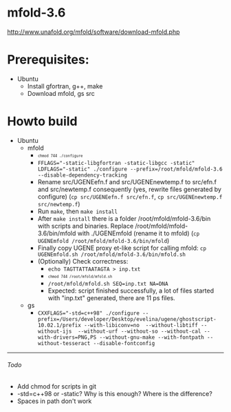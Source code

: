 # mfold-3.6
http://www.unafold.org/mfold/software/download-mfold.php

# Prerequisites:
 * Ubuntu
   * Install gfortran, g++, make
   * Download mfold, gs src

# Howto build
 * Ubuntu
   * mfold
     * <sub><sup>`chmod 744 ./configure`</sup></sub>
     * `FFLAGS="-static-libgfortran -static-libgcc -static" LDFLAGS="-static" ./configure --prefix=/root/mfold/mfold-3.6 --disable-dependency-tracking`
     * Rename src/UGENEefn.f and src/UGENEnewtemp.f to src/efn.f and src/newtemp.f consequently (yes, rewrite files generated by configure) (`cp src/UGENEefn.f src/efn.f`, `cp src/UGENEnewtemp.f src/newtemp.f`)
     * Run `make`, then `make install`
     * After `make install` there is a folder /root/mfold/mfold-3.6/bin with scripts and binaries. Replace /root/mfold/mfold-3.6/bin/mfold with ./UGENEmfold (rename it to mfold) (`cp UGENEmfold /root/mfold/mfold-3.6/bin/mfold`)
     * Finally copy UGENE proxy et-like script for calling mfold: `cp UGENEmfold.sh /root/mfold/mfold-3.6/bin/mfold.sh`
     * (Optionally) Check correctness:
       * `echo TAGTTATTAATAGTA > inp.txt`
       * <sub><sup>`chmod 744 /root/mfold/mfold.sh`</sup></sub>
       * `/root/mfold/mfold.sh SEQ=inp.txt NA=DNA`
       * Expected: script finished successfully, a lot of files started with "inp.txt" generated, there are 11 ps files.
   * gs
     * `CXXFLAGS="-std=c++98" ./configure --prefix=/Users/developer/Desktop/evelina/ugene/ghostscript-10.02.1/prefix --with-libiconv=no  --without-libtiff --without-ijs  --without-urf --without-so --without-cal --with-drivers=PNG,PS --without-gnu-make --with-fontpath --without-tesseract --disable-fontconfig`

---
###### Todo
 * Add chmod for scripts in git
 * -std=c++98 or -static? Why is this enough? Where is the difference?
 * Spaces in path don't work
